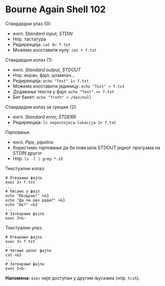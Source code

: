 # Bourne Again Shell 102

Стандардни улаз (0):

- енгл. *Standard input, STDIN*
- Нпр. тастатура
- Редирекција: `cat 0< f.txt`
- Можемо изоставити нулу: `cat < f.txt`

Стандардни излаз (1):

- енгл. *Standard output, STDOUT*
- Нпр. екран, фајл, штампач...
- Редирекција: `echo "Test" 1> f.txt`
- Можемо изоставити јединицу: `echo "Test" > f.txt`
- Додавање текста у фајл: `echo "Test" >> f.txt`
- Бит бакет: `echo "Truth" > /dev/null`

Стандардни излаз за грешке (2):

- енгл. *Standard error, STDERR*
- Редирекција: `ls nepostojeca-lokacija 2> f.txt`

Пајповање:

- енгл. *Pipe, pipeline*
- Користимо пајповање да би повезали STDOUT једног програма на STDIN другог
- Нпр. `ls -l | grep *.sh`

Текстуални излаз:

```
# Отварање фајла
exec 3> f.txt
...
# Писање у фајл
echo "Поздрав!" >&3
echo "Да ли ово ради?" >&3
echo "Ок?" >&3
...
# Затварање фајла
exec 3>&-
```

Текстуални улаз:

```
# Отварање фајла
exec 3< f.txt
...
# Читање целог фајла
cat <&3
...
# Затварање фајла
exec 3<&-
```

**Напомена:** `exec` није доступан у другим љускама (нпр. `tcsh`).
